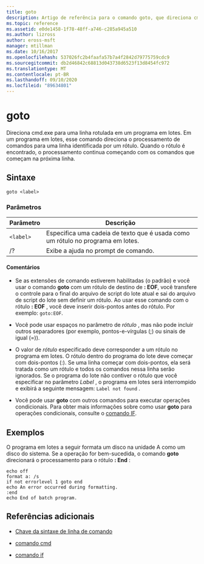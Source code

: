```yaml
---
title: goto
description: Artigo de referência para o comando goto, que direciona cmd.exe para uma linha rotulada em um programa em lotes.
ms.topic: reference
ms.assetid: e0de1458-1f78-48ff-a746-c285a945a510
ms.author: lizross
author: eross-msft
manager: mtillman
ms.date: 10/16/2017
ms.openlocfilehash: 537026fc2b4faafa57b7a4f2842d79775759cdc9
ms.sourcegitcommit: db2d46842c68813d043738d6523f13d8454fc972
ms.translationtype: MT
ms.contentlocale: pt-BR
ms.lasthandoff: 09/10/2020
ms.locfileid: "89634801"
---
```

# <a name="goto"></a>goto

Direciona cmd.exe para uma linha rotulada em um programa em lotes. Em um programa em lotes, esse comando direciona o processamento de comandos para uma linha identificada por um rótulo. Quando o rótulo é encontrado, o processamento continua começando com os comandos que começam na próxima linha.

## <a name="syntax"></a>Sintaxe

```
goto <label>
```

### <a name="parameters"></a>Parâmetros

| Parâmetro | Descrição |
| --------- | ----------- |
| `<label>` | Especifica uma cadeia de texto que é usada como um rótulo no programa em lotes. |
| /? | Exibe a ajuda no prompt de comando. |

#### <a name="remarks"></a>Comentários

-  Se as extensões de comando estiverem habilitadas (o padrão) e você usar o comando **goto** com um rótulo de destino de **: EOF**, você transfere o controle para o final do arquivo de script do lote atual e sai do arquivo de script do lote sem definir um rótulo. Ao usar esse comando com o rótulo **: EOF** , você deve inserir dois-pontos antes do rótulo. Por exemplo: `goto:EOF`.

- Você pode usar espaços no parâmetro de *rótulo* , mas não pode incluir outros separadores (por exemplo, pontos-e-vírgulas (;) ou sinais de igual (=)).

- O valor de *rótulo* especificado deve corresponder a um rótulo no programa em lotes. O rótulo dentro do programa do lote deve começar com dois-pontos (:). Se uma linha começar com dois-pontos, ela será tratada como um rótulo e todos os comandos nessa linha serão ignorados. Se o programa do lote não contiver o rótulo que você especificar no parâmetro *Label* , o programa em lotes será interrompido e exibirá a seguinte mensagem: `Label not found` .

- Você pode usar **goto** com outros comandos para executar operações condicionais. Para obter mais informações sobre como usar **goto** para operações condicionais, consulte o [comando IF](if.md).

## <a name="examples"></a>Exemplos

O programa em lotes a seguir formata um disco na unidade A como um disco do sistema. Se a operação for bem-sucedida, o comando **goto** direcionará o processamento para o rótulo **: End** :

```
echo off
format a: /s
if not errorlevel 1 goto end
echo An error occurred during formatting.
:end
echo End of batch program.
```

## <a name="additional-references"></a>Referências adicionais

- [Chave da sintaxe de linha de comando](command-line-syntax-key.md)

- [comando cmd](cmd.md)

- [comando if](if.md)